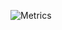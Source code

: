 ![Metrics](https://metrics.lecoq.io/q7n?template=classic&activity=1&isocalendar=1&languages=1&isocalendar.duration=full-year&activity.limit=5&activity.days=14&activity.filter=all&config.timezone=America%2FNew_York&config.animated=true)
